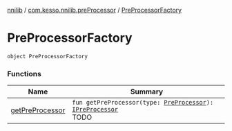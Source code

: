 [nnilib](../../index.md) / [com.kesso.nnilib.preProcessor](../index.md) / [PreProcessorFactory](./index.md)

# PreProcessorFactory

`object PreProcessorFactory`

### Functions

| Name | Summary |
|---|---|
| [getPreProcessor](get-pre-processor.md) | `fun getPreProcessor(type: `[`PreProcessor`](../-pre-processor/index.md)`): `[`IPreProcessor`](../-i-pre-processor/index.md)<br>TODO |
